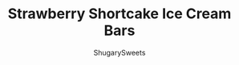 ---
layout: ../../layouts/MarkdownPostLayout.astro
title: Strawberry Shortcake Ice Cream Bars
author: ShugarySweets
pubDate: 2019-07-16
description: "Easy, impressive 5 ingredient No Bake Strawberry Shortcake Ice Cream Bars recipe. Delicious summer dessert that tastes like the Good Humor Shortcake Bar from childhood! Only better!"
image_url: https://www.shugarysweets.com/wp-content/uploads/2018/09/strawberry-shortcake-ice-cream-bars-1.jpg
tags: ["Desserts","American"]
calories: 318
protein: 1
carbohydrates: 31
fats: 9
fiber: 0
ingredients: ["20 Golden Oreo Cookies","3 Tbsp melted unsalted butter","1 quart Vanilla Bean Ice Cream","1 pint Strawberry Sorbet (or ice cream)","10 Golden Oreo Cookies","2 Tbsp unsalted butter, softened","1 oz package Freeze Dried Strawberries"]
serves: 16
time: "3 hours 15 minutes"
prepTime: "15 minutes"
instructions: ["Line an 8 or 9-inch square baking pan with parchment paper. Set aside.","For the crust, add cookies into food processor and pulse until fine crumbs. Add melted butter and stir with a fork.","Press into the bottom of prepared baking dish. Freeze while you prepare topping.","For the topping, pulse oreos into large crumbs. Place in a bowl and set aside. Add strawberries to food processor and pulse until fine crumbs. Add to bowl with cookies.","Add softened butter to cookie bowl and mix until blended. Set aside.","To assemble, spread about 2 1/2 cups of vanilla ice cream over the cookie crust. Top with all of the strawberry sorbet. Add the remaining vanilla ice cream over the top, using an offset spatula.","Top dessert with cookie crumble. Freeze for at least 3 hours or overnight.","To serve, lift ice cream out of dish with parchment paper. Cut into squares and enjoy. Freeze leftovers for up to one month."]
nutrition: ["318 calories","31 grams carbohydrates","13 milligrams cholesterol","9 grams fat","0 grams fiber","1 grams protein","4 grams saturated fat","89 milligrams sodium","22 grams sugar","0 grams trans fat","5 grams unsaturated fat"]
---